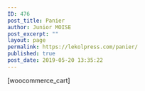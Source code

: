 ```yaml
---
ID: 476
post_title: Panier
author: Junior MOISE
post_excerpt: ""
layout: page
permalink: https://lekolpress.com/panier/
published: true
post_date: 2019-05-20 13:35:22
---
```

<!-- wp:shortcode -->[woocommerce_cart]<!-- /wp:shortcode -->